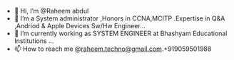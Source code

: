 - 👋 Hi, I’m @Raheem abdul
- 👀 I’m a System administrator ,Honors in CCNA,MCITP .Expertise in Q&A ,Andriod & Apple Devices Sw/Hw Engineer...
- 🌱 I’m currently working as SYSTEM ENGINEER at Bhashyam Educational Institutions ...
- 📫 How to reach me @raheem.techno@gmail.com.+919059501988
<!---
Qureshi999/Qureshi999 is a ✨ special ✨ repository because its `README.md` (this file) appears on your GitHub profile.
You can click the Preview link to take a look at your changes.
--->
